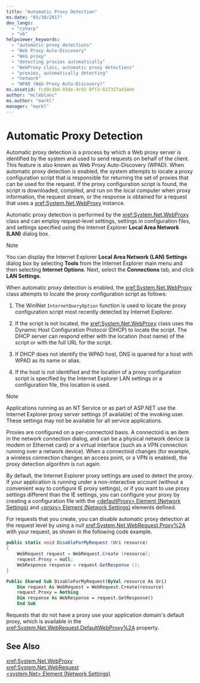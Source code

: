 ```yaml
---
title: "Automatic Proxy Detection"
ms.date: "03/30/2017"
dev_langs: 
  - "csharp"
  - "vb"
helpviewer_keywords: 
  - "automatic proxy detections"
  - "Web Proxy Auto-Discovery"
  - "Web proxy"
  - "detecting proxies automatically"
  - "WebProxy class, automatic proxy detections"
  - "proxies, automatically detecting"
  - "network"
  - "WPAD (Web Proxy Auto-Discovery)"
ms.assetid: fcd9c3bd-93de-4c92-8ff3-837327ad18de
author: "mcleblanc"
ms.author: "markl"
manager: "markl"
---
```

# Automatic Proxy Detection
Automatic proxy detection is a process by which a Web proxy server is identified by the system and used to send requests on behalf of the client. This feature is also known as Web Proxy Auto-Discovery (WPAD). When automatic proxy detection is enabled, the system attempts to locate a proxy configuration script that is responsible for returning the set of proxies that can be used for the request. If the proxy configuration script is found, the script is downloaded, compiled, and run on the local computer when proxy information, the request stream, or the response is obtained for a request that uses a <xref:System.Net.WebProxy> instance.  
  
 Automatic proxy detection is performed by the <xref:System.Net.WebProxy> class and can employ request-level settings, settings in configuration files, and settings specified using the Internet Explorer **Local Area Network (LAN)** dialog box.  
  
> [!NOTE]
>  You can display the Internet Explorer **Local Area Network (LAN) Settings** dialog box by selecting **Tools** from the Internet Explorer main menu and then selecting **Internet Options**. Next, select the **Connections** tab, and click **LAN Settings**.  
  
 When automatic proxy detection is enabled, the <xref:System.Net.WebProxy> class attempts to locate the proxy configuration script as follows:  
  
1. The WinINet `InternetQueryOption` function is used to locate the proxy configuration script most recently detected by Internet Explorer.  
  
2. If the script is not located, the <xref:System.Net.WebProxy> class uses the Dynamic Host Configuration Protocol (DHCP) to locate the script. The DHCP server can respond either with the location (host name) of the script or with the full URL for the script.  
  
3. If DHCP does not identify the WPAD host, DNS is queried for a host with WPAD as its name or alias.  
  
4. If the host is not identified and the location of a proxy configuration script is specified by the Internet Explorer LAN settings or a configuration file, this location is used.  
  
> [!NOTE]
>  Applications running as an NT Service or as part of ASP.NET use the Internet Explorer proxy server settings (if available) of the invoking user. These settings may not be available for all service applications.  
  
 Proxies are configured on a per-connectoid basis. A connectoid is an item in the network connection dialog, and can be a physical network device (a modem or Ethernet card) or a virtual interface (such as a VPN connection running over a network device). When a connectoid changes (for example, a wireless connection changes an access point, or a VPN is enabled), the proxy detection algorithm is run again.  
  
 By default, the Internet Explorer proxy settings are used to detect the proxy. If your application is running under a non-interactive account (without a convenient way to configure IE proxy settings), or if you want to use proxy settings different than the IE settings, you can configure your proxy by creating a configuration file with the [\<defaultProxy> Element (Network Settings)](../../../docs/framework/configure-apps/file-schema/network/defaultproxy-element-network-settings.md) and [\<proxy> Element (Network Settings)](../../../docs/framework/configure-apps/file-schema/network/proxy-element-network-settings.md) elements defined.  
  
 For requests that you create, you can disable automatic proxy detection at the request level by using a null <xref:System.Net.WebRequest.Proxy%2A> with your request, as shown in the following code example.  
  
```csharp  
public static void DisableForMyRequest (Uri resource)  
{  
    WebRequest request = WebRequest.Create (resource);  
    request.Proxy = null;  
    WebResponse response = request.GetResponse ();  
}  
```  
  
```vb  
Public Shared Sub DisableForMyRequest(ByVal resource As Uri)  
    Dim request As WebRequest = WebRequest.Create(resource)  
    request.Proxy = Nothing  
    Dim response As WebResponse = request.GetResponse()  
    End Sub   
```  
  
 Requests that do not have a proxy use your application domain's default proxy, which is available in the <xref:System.Net.WebRequest.DefaultWebProxy%2A> property.  
  
## See Also  
 <xref:System.Net.WebProxy>  
 <xref:System.Net.WebRequest>  
 [\<system.Net> Element (Network Settings)](../../../docs/framework/configure-apps/file-schema/network/system-net-element-network-settings.md)
